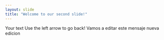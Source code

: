 ```yaml
---
layout: slide
title: "Welcome to our second slide!"
---
```

Your text
Use the left arrow to go back!
Vamos a editar este mensaje
nueva edicion

